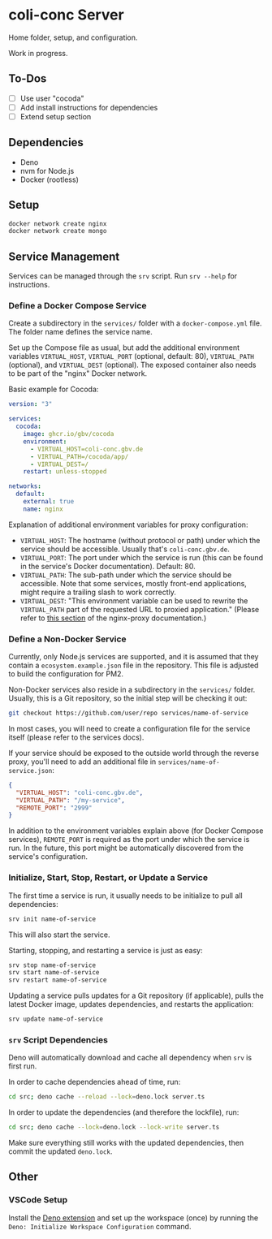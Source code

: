 # coli-conc Server
Home folder, setup, and configuration.

Work in progress.

## To-Dos
- [ ] Use user "cocoda"
- [ ] Add install instructions for dependencies
- [ ] Extend setup section

## Dependencies
- Deno
- nvm for Node.js
- Docker (rootless)

## Setup

```sh
docker network create nginx
docker network create mongo
```

## Service Management
Services can be managed through the `srv` script. Run `srv --help` for instructions.

### Define a Docker Compose Service
Create a subdirectory in the `services/` folder with a `docker-compose.yml` file. The folder name defines the service name.

Set up the Compose file as usual, but add the additional environment variables `VIRTUAL_HOST`, `VIRTUAL_PORT` (optional, default: 80), `VIRTUAL_PATH` (optional), and `VIRTUAL_DEST` (optional). The exposed container also needs to be part of the "nginx" Docker network.

Basic example for Cocoda:

```yml
version: "3"

services:
  cocoda:
    image: ghcr.io/gbv/cocoda
    environment:
      - VIRTUAL_HOST=coli-conc.gbv.de
      - VIRTUAL_PATH=/cocoda/app/
      - VIRTUAL_DEST=/
    restart: unless-stopped

networks:
  default:
    external: true
    name: nginx
```

Explanation of additional environment variables for proxy configuration:
- `VIRTUAL_HOST`: The hostname (without protocol or path) under which the service should be accessible. Usually that's `coli-conc.gbv.de`.
- `VIRTUAL_PORT`: The port under which the service is run (this can be found in the service's Docker documentation). Default: 80.
- `VIRTUAL_PATH`: The sub-path under which the service should be accessible. Note that some services, mostly front-end applications, might require a trailing slash to work correctly.
- `VIRTUAL_DEST`: "This environment variable can be used to rewrite the `VIRTUAL_PATH` part of the requested URL to proxied application." (Please refer to [this section](https://github.com/nginx-proxy/nginx-proxy#path-based-routing) of the nginx-proxy documentation.)

### Define a Non-Docker Service
Currently, only Node.js services are supported, and it is assumed that they contain a `ecosystem.example.json` file in the repository. This file is adjusted to build the configuration for PM2.

Non-Docker services also reside in a subdirectory in the `services/` folder. Usually, this is a Git repository, so the initial step will be checking it out:

```sh
git checkout https://github.com/user/repo services/name-of-service
```

In most cases, you will need to create a configuration file for the service itself (please refer to the services docs).

If your service should be exposed to the outside world through the reverse proxy, you'll need to add an additional file in `services/name-of-service.json`:

```json
{
  "VIRTUAL_HOST": "coli-conc.gbv.de",
  "VIRTUAL_PATH": "/my-service",
  "REMOTE_PORT": "2999"
}
```

In addition to the environment variables explain above (for Docker Compose services), `REMOTE_PORT` is required as the port under which the service is run. In the future, this port might be automatically discovered from the service's configuration.

### Initialize, Start, Stop, Restart, or Update a Service
The first time a service is run, it usually needs to be initialize to pull all dependencies:

```sh
srv init name-of-service
```

This will also start the service.

Starting, stopping, and restarting a service is just as easy:

```sh
srv stop name-of-service
srv start name-of-service
srv restart name-of-service
```

Updating a service pulls updates for a Git repository (if applicable), pulls the latest Docker image, updates dependencies, and restarts the application:

```sh
srv update name-of-service
```

### `srv` Script Dependencies
Deno will automatically download and cache all dependency when `srv` is first run.

In order to cache dependencies ahead of time, run:

```sh
cd src; deno cache --reload --lock=deno.lock server.ts
```

In order to update the dependencies (and therefore the lockfile), run:

```sh
cd src; deno cache --lock=deno.lock --lock-write server.ts
```

Make sure everything still works with the updated dependencies, then commit the updated `deno.lock`.

## Other

### VSCode Setup
Install the [Deno extension](https://marketplace.visualstudio.com/items?itemName=denoland.vscode-deno) and set up the workspace (once) by running the `Deno: Initialize Workspace Configuration` command.
